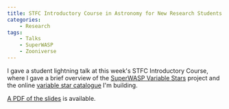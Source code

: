 ```yaml
---
title: STFC Introductory Course in Astronomy for New Research Students
categories:
    - Research
tags:
    - Talks
    - SuperWASP
    - Zooniverse
---
```


I gave a student lightning talk at this week's STFC Introductory Course, where I gave a brief overview of the [SuperWASP Variable Stars](https://www.zooniverse.org/projects/ajnorton/superwasp-variable-stars) project and the online [variable star catalogue](https://github.com/ou-escape-eco/vespa) I'm building.

[A PDF of the slides](/assets/slides/2021-stfc-lightning-superwasp.pdf) is available.